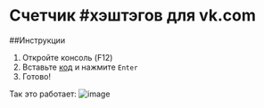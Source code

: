 Счетчик #хэштэгов для vk.com
==============

##Инструкции

1. Откройте консоль (F12)
2. Вставьте [код](https://github.com/edele/hashtagcounter/blob/master/main.js) и нажмите `Enter`
3. Готово!

Так это работает:
![image](https://cloud.githubusercontent.com/assets/2607770/2622178/d6a89326-bc93-11e3-94f7-ac40885cb12d.png)
